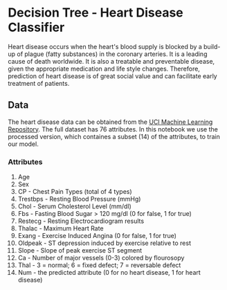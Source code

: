 # Decision Tree - Heart Disease Classifier

Heart disease occurs when the heart's blood supply is blocked by a build-up of plague (fatty substances) in the coronary arteries. It is a leading cause of death worldwide. It is also a treatable and preventable disease, given the appropriate medication and life style changes. Therefore, prediction of heart disease is of great social value and can facilitate early treatment of patients. 

## Data
The heart disease data can be obtained from the <a href="https://archive.ics.uci.edu/ml/datasets/heart+disease">UCI Machine Learning Repository</a>. The full dataset has 76 attributes. In this notebook we use the processed version, which containes a subset (14) of the attributes, to train our model. 

### Attributes
1. Age
2. Sex
3. CP - Chest Pain Types (total of 4 types)
4. Trestbps - Resting Blood Pressure (mmHg)
5. Chol - Serum Cholesterol Level (mm/dl)
6. Fbs - Fasting Blood Sugar > 120 mg/dl (0 for false, 1 for true)
7. Restecg - Resting Electrocardiogram results
8. Thalac - Maximum Heart Rate
9. Exang - Exercise Induced Angina (0 for false, 1 for true)
10. Oldpeak - ST depression induced by exercise relative to rest
11. Slope - Slope of peak exercise ST segment
12. Ca - Number of major vessels (0-3) colored by flourosopy
13. Thal - 3 = normal; 6 = fixed defect; 7 = reversable defect
14. Num - the predicted attribute (0 for no heart disease, 1 for heart disease)


